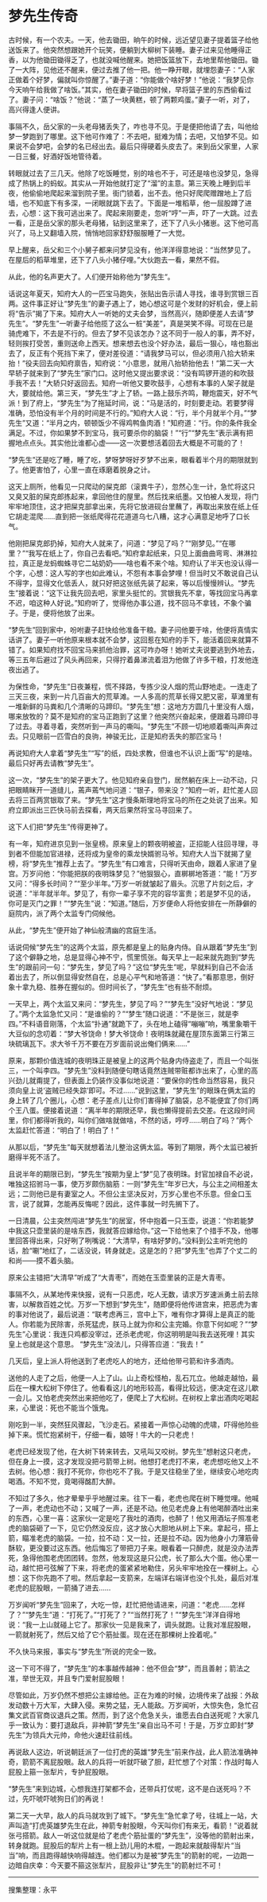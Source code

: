 # 梦先生传奇

古时候，有一个农夫。一天，他去锄田，晌午的时候，远近望见妻子提着篮子给他送饭来了。他突然想跟她开个玩笑，便躺到大柳树下装睡。妻子过来见他睡得正香，以为他锄田锄得乏了，也就没喊他醒来。她把饭篮放下，去地里帮他锄田。锄了一大阵，见他还不醒来，便过去推了他一把。他一睁开眼，就埋怨妻子：“人家正做着个好梦，偏就叫你惊醒了。”妻子道：“你能做个啥好梦！”他说：“我梦见你今天响午给我做了啥饭。”其实，他在妻子锄田的时候，早将篮子里的东西偷看过了。妻子问：“啥饭？”他说：“蒸了一块黄糕，顿了两颗鸡蛋。”妻子一听，对了，高兴得逢人便讲。

事隔不久，岳父家的一头老母猪丢失了，咋也寻不见。于是便把他请了去，叫他给梦一梦跑到了哪里。这下他可作难了：不去吧，挺难为情；去吧，又怕梦不见。如果说不会梦吧，会梦的名已经出去。最后只得硬着头皮去了。来到岳父家里，人家一日三餐，好酒好饭地管待着。

转眼就过去了三几天。他除了吃饭睡觉，别的啥也不于，可还是啥也没梦见，急得成了热锅上的蚂蚁。其实从一开始他就打定了“溜”的主意。第三天晚上睡到后半夜，他偷偷地爬起来溜到院子里。街门锁着，出不去。他只好爬爬赠蹭地上了后墙，也不知底下有多深，一闭眼就跳下去了。下面是一堆稻草，他一屈股蹲了进去，心想：这下我可逃出来了。爬起来刚要走，忽听“哼”一声，吓了一大跳。过去一看，正是岳父家的那头老母猪，钻到这里来了，还下了八头小猪崽。这下他可高兴了，马上又翻墙入院，悄悄地回家舒舒服服睡了一大觉。

早上醒来，岳父和三个小舅子都来问梦见没有，他洋洋得意地说：“当然梦见了。在屋后的稻草堆里，还下了八头小猪仔哩。”大伙跑去一看，果然不假。

从此，他的名声更大了。人们便开始称他为“梦先生“。

话说这年夏天，知府大人的一匹宝马跑失，张贴出告示请人寻找，谁寻到赏银三百两。这件事正好让“梦先生”的妻子遇上了，她心想这可是个发财的好机会，便上前将“告示”揭了下来。知府大人一听她的丈夫会梦，当然高兴，随即便差人去请“梦先生”。“梦先生”一听妻子给他揽了这么一桩“美差”，真是哭笑不得。可现在已是骑虎难下，不去是不行的。但去了梦不见该怎办？这不同于一般人的事，弄不好，轻则挨打受苦，重则送命上西天。想来想去也没个好办法，最后一狠心，啥也豁出去了，反正有个死挡下来了，便对差役道：“请我梦马可以，但必须用八拾大轿来抬！”役夫回去向知府禀告，知府说：“小意思，就用八抬轿抬他去！”第二天一大早轿子就来到了“梦先生”家门口。这时他又提出要求说：“没有鸣锣开道的和吹鼓手我不去！”大轿只好返回去。知府一听他又要吹鼓手，心想有本事的人架子就是大，要就给他。第三天，“梦先生”才上了轿。一路上鼓乐齐鸣，鞭炮震天，好不气派！到了府上，“梦先生”为了拖延时间，说：“马是活的，时刻要走动。若要梦得准确，恐怕没有半个月的时间是不行的。”知府大人说：“行，半个月就半个月。”“梦先生”又道：“半月之内，顿顿饭少不得鸡鸭鱼肉酒！”知府道：“行。你的条件我全满足。不过，你如果梦不到宝马，我可要杀你的脑袋！”“行”“梦先生”表示满有把握地点点头。其实他比谁都心虚——这一次要想活着回去大概是不可能的了！

“梦先生”还是吃了睡，睡了吃，梦呀梦呀好歹梦不出来，眼看着半个月的期限就到了。他更害怕了，心里一直在琢磨着脱身之计。

这天上厕所，他看见一只爬动的屎克郎（滚粪牛子），忽然心生一计，急忙将这只又臭又脏的屎克郎拣起来，拿回他住的屋里。然后找来纸墨。又怕被人发现，将门牢牢地顶住，这才把屎克部拿出来，先将它放进砚台里蘸了，再取出来放在纸上任它胡走混爬……直到把一张纸爬得花花道道乌七八糟，这才心满意足地呼了口长气。

他刚把屎克郎扔掉，知府大人就来了，问道：“梦见了吗？”“刚梦见。”“在哪里？”“我写在纸上了，你自己去看吧。”知府拿起纸来，只见上面曲曲弯弯、淋淋拉拉，真正是龙蚂蜘蛛寻它二站奶奶——啥也看不来个啥。知府认了半天也没认得一个字，心想：这人写的字也如此难认，不怨有本事会梦哩！但当时又不敢说自己认不得字，显得文化低丢人，就只好把这张纸先装了起来，等以后慢慢辨认。“梦先生”接着说：“这下让我先回去吧，家里头挺忙的。赏银我先不拿，等找回宝马再拿不迟，咱这种人好说。”知府听了，觉得他办事公道，找不回马不拿钱，不象个骗子。于是，便将他放了出来。

“梦先生”回到家中，吩咐妻子赶快给他准备干粮。妻子问他要于啥，他便将真情实话讲了。妻子一听他原来根本就不会梦，这回惹在知府的手下，能活着回来就算不错了。如果知府找不回宝马来抓他治罪，这可咋办呀！她听丈夫说要逃到外地去，等三五年后避过了风头再回来，只得拧着鼻涕流着泪为他做了许多干粮，打发他连夜出逃了。

为保性命，“梦先生”日夜兼程，慌不择路，专拣少没人烟的荒山野地走。一连走了三天三夜，来到一片几百亩大的荒草滩。一人多高的荒草长得又肥又密，草滩里有一堆新鲜的马粪和几个清晰的马蹄印。“梦先生”想：这地方方圆几十里没有人烟，哪来放牧的？莫不是知府的宝马正跑到了这里？他突然兴奋起来，便跟着马蹄印寻了过去。寻着寻着，突然听到一声马的嘶叫。“梦先生”不顾一切地顺着嘶叫声奔过去。只见眼前一匹雪白的良驹，神骏无比，正是知府丢失的那匹宝马！

再说知府大人拿着“梦先生”“写”的纸，四处求教，但谁也不认识上面“写”的是啥。最后只好再去请教“梦先生”。

这一次，“梦先生”的架子更大了。他见知府亲自登门，居然躺在床上一动不动，只把眼睛眯开一道缝儿，蔫声蔫气地问道：“银子，带来没？”知府一听，赶忙差人回去将三百两赏银取了来。“梦先生”这才慢条斯理地将宝马的所在之处说了出来。知府立即派出三匹快马前去探看，两天后果然将宝马寻回来了。

这下人们把“梦先生”传得更神了。

有一年，知府进京见到一张皇榜。原来皇上的颗夜明被盗，正招能人往回寻理，寻到者不但能加官进禄，还将成为皇帝的乘龙快婿驸马爷。知府大人当下就揭了皇榜，将“梦先生”推荐上去了。“梦先生”有口难言，只得听天由命，跟着人家进了皇宫。万岁问他：“你能把朕的夜明珠梦见？”他狠狠心，直梆梆地答道：“能！”万岁又问：“得多长时间？”“至少半年。”万岁一听就皱起了眉头。沉思了片刻之后，才说道：“半年就半年。梦见了，有你一辈子享不完的容华富贵；若是梦不见的话，你可是灭门之罪！”“梦先生”说：“知道。”随后，万岁便命人将他安排在一所静僻的庭院内，派了两个太监专门伺候他。

从此，“梦先生”便开始了神仙般清幽的宫庭生活。

话说伺候“梦先生”的这两个太监，原先都是皇上的贴身内侍。自从跟着“梦先生”到了这个僻静之地，总是显得心神不宁，慌里慌张。每天早上一起来就先跑到“梦先生”的跟前问一句：“梦先生，梦见了吗？”这位“梦先生”呢，早就料到自己不会活着出去了，所以倒显得安然自在，总是心平气和地答道：“快了。”看那意思，倒好象十拿九稳、胜券在握似的。但时间长了，“梦先生”也有些不耐烦。

一天早上，两个太监又来问：“梦先生，梦见了吗？”“梦先生”没好气地说：“梦见了。”两个太监急忙又问：“是谁偷的？”“梦生”随口说道：“不是张三，就是李四。”不料语音刚落，个太监“扑通”就跪下了，头在地上磕得“嘣嘣”响，嘴里象嚼干大豆似的念叨着：“梦大爷饶命！梦大爷饶命！夜明珠就藏在屋顶东面第三行第三块硫璃瓦下。求大爷千万不要在万岁面前说出俺们俩来……”

原来，那颗价值连城的夜明珠正是被皇上的这两个贴身内侍盗走了，而且一个叫张三，一个叫李四。“梦先生”没料到随便句瞎话竟然连贼带赃都诈出来了，心里的高兴劲儿就甭提了，但表面上仍装作没事似地说道：“要保你的性命当然容易，我只须向皇上说‘盗贼已经失踪’即可。不过……”说到这里，“梦先生”的眼珠在俩太监的身上转了几个圈儿，心想：老子差点儿让你们害得掉了脑袋，总不能便宜了你们两个王八蛋。便接着说道：“离半年的期限还早，我也懒得提前去交差。在这段时间里，你们都得听我的，叫你们做啥就做啥，不然的话，哼哼……明白了吗？”两个太监赶忙答道：“明白了！明白了！”

从那以后，“梦先生”每天就想着法儿整治这俩太监。等到了期限，两个太监已被折磨得半死不活了。

且说半年的期限已到，“梦先生”按期为皇上“梦”见了夜明珠。封官加禄自不必说，唯独这招驸马一事，使万岁颇伤脑筋：一则“梦先生”年岁已大，与公主之间相差太远；二则他已是有妻室之人。不但公主坚决反对，万岁心里也不乐意。但金口玉言，说了就算，怎能再反悔呢？因此，这件事就一时先搁下了。

一日清晨，公主突然闯进“梦先生”的居室，怀中抱着一只玉壶，说道：“你若能梦中我这只壶里装的是啥东西，我就答应嫁给你。”这一下给他来了个措手不及，他哪里回答得出来，只好咧了咧嘴说：“大清早，有啥好梦的。”没料到公主听完他的话，脸“唰”地红了，二话没说，转身就走。这是怎的？把“梦先生”也弄了个丈二的和尚——摸不着头脑。

原来公主错把“大清早”听成了“大青枣”，而她在玉壶里装的正是大青枣。

事隔不久，从某地传来快报，说有一只恶虎，吃人无数，请求万岁速派勇土前去除害，以解救百姓之忧。万岁一下想到“梦先生”，随即便将他传进宫来，把恶虎为害的事对他说了，最后说道：“联考虑再三，宫中上下，唯有你才算得上是真正的能人。你若能为民除害，杀死猛虎，朕马上就为你和公主完婚。你意下何如呢？”“梦先生”心里说：我连只鸡都没宰过，还杀老虎呢，你这明明是叫我去送死哩！其实皇上也就是这个意思。
“梦先生”没法儿，只得答应道：“我去！”

几天后，皇上派人将他送到了老虎吃人的地方，还给他带弓箭和许多酒肉。

送他的人走了之后，他便一人上了山。山上奇松怪柏，乱石兀立。他越走越怕，最后在一棵大松树下停住了。他看看这儿的地形较高，看得比较远，便决定在这儿歇一会儿。又怕老虎突然出来把他吃了，便爬上了大松树。在树权上拿出酒肉吃喝起来，心里说：死也不能当个饿鬼。

刚吃到一半，突然狂风骤起，飞沙走石。紧接着一声惊心动魄的虎啸，吓得他险些掉下来。慌忙抱紧树干，仔细一看，娘呀！牛大的一只老虎！

老虎已经发现了他，在大树下转来转去，又吼叫又咬树。梦先生”想射这只老虎，但在身上一摸，这才发现没把弓箭带上树。他想打老虎打不来，老虎想吃他又上不去树。他心想：我打不死你，你也吃不了我。于是又往稳坐了坐，继续安心地吃肉喝酒。不知不觉，竟喝得酩酊大醉。

不知过了多久，他才晕晕乎乎地醒过来。往下一看，老虎也爬在树下睡觉哩。他喊了一声，老虎动也不动；又喊了一声，还是不动。他见老虎身上有他喝醉酒吐出来的东西，心里一喜：这家伙一定是吃了我吐的酒肉，也醉了！他又用酒坛子照准老虎的脑袋砸了一下，见它仍然没反应，这才放心大胆地从树上下来。拿起弓，搭上箭，瞄准老虎的脑袋。一拉，拉不动：又一拉，还是拉不动。因为他身小力薄筋骨酥软，更没要过这东西。他后悔忘了带把刀子来。眼看着一只醉虎，就是没办法弄死，急得他围老虎团团转。忽然，他发现这是只公虎，长了那么大个蛋。他心里一动，越忙把弓弦解了下来，将老虎的蛋紧紧地勒住，另头牢牢地拴在一棵树上。心想：这下你先跑不了啦。然后拿起一支箭来，左端详右端详也没个扎处，最后对准老虎的屁股眼，一箭捅了进去……

万岁闻听“梦先生”回来了，大吃一惊，赶忙把他请进来，问道：“老虎……怎样了？”“梦先生”道：“打死了。”“打死了？”“当然打死了！”“梦先生”洋洋自得地说：“我一上山就碰上它了。那家伙一见是我来了，调头就跑。让我对准屁股眼，一箭就射死了，然后又给了它个筋扯蛋。现在还在那棵树上拴着呢。”

不久快马来报，事实与“梦先生”所说的完全一致。

这一下可不得了，“梦先生”的本事越传越神：他不但会“梦”，而且善射；箭法之准，举世无双，并且专门爱射屁股眼！

尽管如此，万岁仍然不想把公主嫁给他。正在为难的时候，边境传来了战报：外敌发动数十万大军，大肆入侵。来势之猛，无人能敌。万岁闻听，大惊失色，急忙召集文武百官商议退兵之策。然而，到了这个危急关头，谁愿去白白送死呢？大家几乎一致认为：要打退敌兵，非神箭“梦先生”亲自出马不可！于是，万岁立即封“梦先生”为领兵大元帅，命他火速赶往前线。

再说敌人这边，听说朝廷派了一位打虎的英雄“梦先生”前来作战，此人箭法准确神奇，箭箭不离屁股眼。敌人的兵将一听就吓破了胆，赶忙想了个对策：作战时每人屁股上箍一张犁片，专护屁股眼。

“梦先生”来到边城，心想我连打架都不会，还带兵打仗呢，这不是白送死吗？不过，先吓唬吓唬狗日们的再说！

第二天一大早，敌人的兵马就攻到了城下。“梦先生”急忙拿了号，往城上一站，大声叫造“打虎英雄梦先生在此，神箭专射股眼，今天叫你们有来无，看箭！”说着就张弓搭箭。敌人一听这位就是给了老虎个筋扯蛋的“梦先生”，没等他的箭射出来，转身就跑。屁股后的犁片上有一根上劲儿用的木棍，一跑起来就敲得犁片“当当”响，而且跑得越快响得越连。他们都以为是被“梦先生”的箭射的呢，一边跑一边暗自庆幸：今天要不箍这张犁片，屁股非让“梦先生”的箭射烂不可！

---

搜集整理：永平